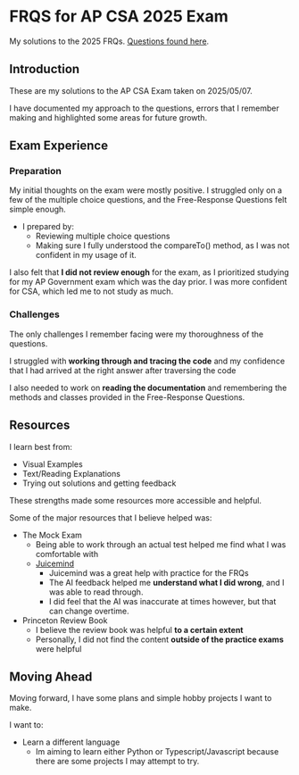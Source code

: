 # FRQS for AP CSA 2025 Exam

My solutions to the 2025 FRQs. [Questions found here](https://apcentral.collegeboard.org/courses/ap-computer-science-a/exam/past-exam-questions).

## Introduction

These are my solutions to the AP CSA Exam taken on 2025/05/07.

I have documented my approach to the questions, errors that I remember making and highlighted some areas for future growth.

## Exam Experience


### Preparation

My initial thoughts on the exam were mostly positive. I struggled only on a few of the multiple choice questions, and the Free-Response Questions felt simple enough.

- I prepared by:
  - Reviewing multiple choice questions
  - Making sure I fully understood the compareTo() method, as I was not confident in my usage of it.

I also felt that **I did not review enough** for the exam, as I prioritized studying for my AP Government exam which was the day prior. I was more confident for CSA, which led me to not study as much.

### Challenges

The only challenges I remember facing were my thoroughness of the questions.

I struggled with **working through and tracing the code** and my confidence that I had arrived at the right answer after traversing the code

I also needed to work on **reading the documentation** and remembering the methods and classes provided in the Free-Response Questions.

## Resources

I learn best from:

- Visual Examples
- Text/Reading Explanations
- Trying out solutions and getting feedback

These strengths made some resources more accessible and helpful.

Some of the major resources that I believe helped was:

- The Mock Exam
  - Being able to work through an actual test helped me find what I was comfortable with
  - [Juicemind](https://www.juicemind.com/)
    - Juicemind was a great help with practice for the FRQs
    - The AI feedback helped me **understand what I did wrong**, and I was able to read through.
    - I did feel that the AI was inaccurate at times however, but that can change overtime.
- Princeton Review Book
  - I believe the review book was helpful **to a certain extent**
  - Personally, I did not find the content **outside of the practice exams** were helpful

## Moving Ahead

Moving forward, I have some plans and simple hobby projects I want to make.

I want to:

- Learn a different language
  - Im aiming to learn either Python or Typescript/Javascript because there are some projects I may attempt to try.
